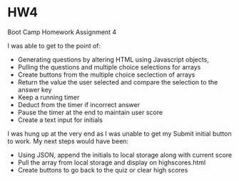 # HW4

Boot Camp Homework Assignment 4

I was able to get to the point of:

- Generating questions by altering HTML using Javascript objects,
- Pulling the questions and multiple choice selections for arrays
- Create buttons from the multiple choice seclection of arrays
- Return the value the user selected and compare the selection to the answer key
- Keep a running timer
- Deduct from the timer if incorrect answer
- Pause the timer at the end to maintain user score
- Create a text input for initials

I was hung up at the very end as I was unable to get my Submit initial button to work. My next steps would have been:

- Using JSON, append the initials to local storage along with current score
- Pull the array from local storage and display on highscores.html
- Create buttons to go back to the quiz or clear high scores
